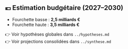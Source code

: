 ## 💶 Estimation budgétaire (2027–2030)

- Fourchette basse : **2,5 milliards €**
- Fourchette haute : **3,5 milliards €**

👉 Voir hypothèses globales dans `../hypotheses.md`  
👉 Voir projections consolidées dans `../synthese.md`
